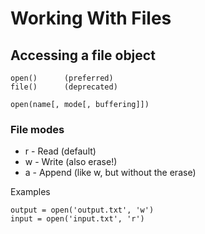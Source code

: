 Working With Files
==================

Accessing a file object
-----------------------

    open()      (preferred)
    file()      (deprecated)

    open(name[, mode[, buffering]])

### File modes

* r - Read (default)
* w - Write (also erase!)
* a - Append (like w, but without the erase)

Examples

    output = open('output.txt', 'w')
    input = open('input.txt', 'r')


